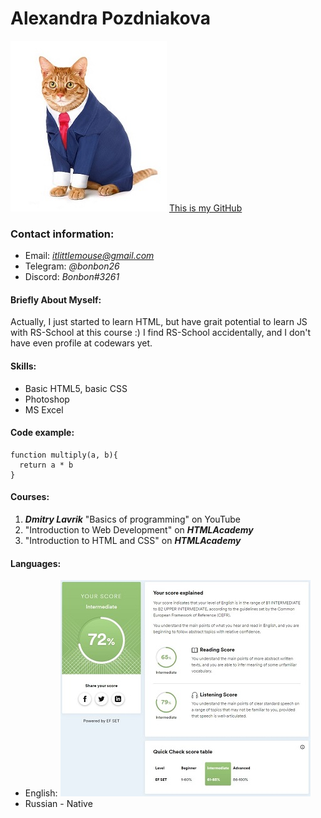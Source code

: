 # Alexandra Pozdniakova
  ![Photo for CV](./img/photo4cv.jpg)
  [This is my GitHub](https://github.com/MouseBonnie)
  
### Contact information:
  * Email: *itlittlemouse@gmail.com*
  * Telegram: *@bonbon26*
  * Discord: *Bonbon#3261*
   
#### Briefly About Myself:
Actually, I just started to learn HTML, but  have grait potential to learn JS with RS-School at this course :) 
I find RS-School accidentally, and I don't have even profile at codewars yet.


#### Skills:
  * Basic HTML5, basic CSS
  * Photoshop
  * MS Excel

#### Code example:
```
function multiply(a, b){
  return a * b
}
```
#### Courses:
1. _**Dmitry Lavrik**_ "Basics of programming" on YouTube
1. "Introduction to Web Development" on _**HTMLAcademy**_
1. "Introduction to HTML and CSS" on _**HTMLAcademy**_

#### Languages:
* English: 
![My language lvl](./img/language.JPG)
* Russian - Native